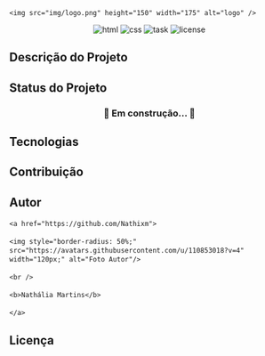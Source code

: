 <p align="center"> 

    <img src="img/logo.png" height="150" width="175" alt="logo" /> 

</p> 

<p align="center"> 

<img src="https://img.shields.io/badge/Made%20with-HTML-f57842" alt="html" /> 

<img src="https://img.shields.io/badge/Made%20with-CSS-4296f5" alt="css" /> 

<img src="https://img.shields.io/github/milestones/issues-total/Nathixm/salamandra-scented-candle/1?color=5B368E&label=Tasks" alt="task" /> 

<img src="https://img.shields.io/github/license/Nathixm/salamandra-scented-candle" alt="license" /> 

</p> 

## Descrição do Projeto 

## Status do Projeto 

<h3 align="center"> 

  🚧 Em construção...  🚧 

</h3> 

## Tecnologias 

## Contribuição 

## Autor 

<p> 

    <a href="https://github.com/Nathixm"> 

    <img style="border-radius: 50%;" src="https://avatars.githubusercontent.com/u/110853018?v=4" width="120px;" alt="Foto Autor"/> 

    <br /> 

    <b>Nathália Martins</b> 

    </a> 

  </p> 

 
## Licença 

 
